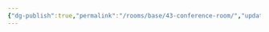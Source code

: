 ```yaml
---
{"dg-publish":true,"permalink":"/rooms/base/43-conference-room/","updated":"2025-04-12T16:07:12.842+01:00"}
---
```


